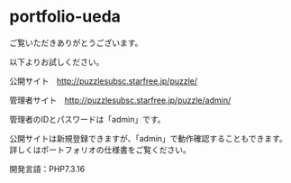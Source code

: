# portfolio-ueda
ご覧いただきありがとうございます。

以下よりお試しください。

公開サイト　http://puzzlesubsc.starfree.jp/puzzle/

管理者サイト　http://puzzlesubsc.starfree.jp/puzzle/admin/

管理者のIDとパスワードは「admin」です。

公開サイトは新規登録できますが、「admin」で動作確認することもできます。詳しくはポートフォリオの仕様書をご覧ください。

開発言語：PHP7.3.16
